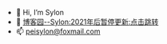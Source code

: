 - 👋 Hi, I’m Sylon
- 🤡 [博客园--Sylon:2021年后暂停更新:点击跳转](https://sylon.cnblogs.com/)
- 📫 peisylon@foxmail.com





<!---
Sylon001/Sylon001 is a ✨ special ✨ repository because its `README.md` (this file) appears on your GitHub profile.
You can click the Preview link to take a look at your changes.
--->
